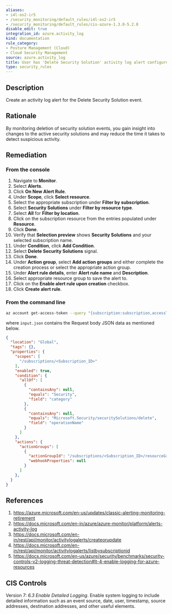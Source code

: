 ```yaml
---
aliases:
- i4l-os2-ir5
- /security_monitoring/default_rules/i4l-os2-ir5
- /security_monitoring/default_rules/cis-azure-1.3.0-5.2.8
disable_edit: true
integration_id: azure.activity_log
kind: documentation
rule_category:
- Posture Management (Cloud)
- Cloud Security Management
source: azure.activity_log
title: User has 'Delete Security Solution' activity log alert configured
type: security_rules
---
```


## Description

Create an activity log alert for the Delete Security Solution event.

## Rationale

By monitoring deletion of security solution events, you gain insight into changes to the active security solutions and may reduce the time it takes to detect suspicious activity.

## Remediation

### From the console

1. Navigate to **Monitor**. 
2. Select **Alerts**.
3. Click **On New Alert Rule**.
4. Under **Scope**, click **Select resource**. 
5. Select the appropriate subscription under **Filter by subscription**. 
6. Select **Security Solutions** under **Filter by resource type**.
7. Select **All** for **Filter by location**.
8. Click on the subscription resource from the entries populated under **Resource**.
9. Click **Done**. 
10. Verify that **Selection preview** shows **Security Solutions** and your selected subscription name.
11. Under **Condition**, click **Add Condition**. 
12. Select **Delete Security Solutions** signal.
13. Click **Done**.
14. Under **Action group**, select **Add action groups** and either complete the creation process or select the appropriate action group.
15. Under **Alert rule details**, enter **Alert rule name** and **Description**.
16. Select appropriate resource group to save the alert to. 
17. Click on the **Enable alert rule upon creation** checkbox.
18. Click **Create alert rule**.

### From the command line 

```bash
az account get-access-token --query "{subscription:subscription,accessToken:accessToken}" --out tsv | xargs -L1 bash -c 'curl -X PUT -H "Authorization: Bearer $1" -H "Content-Type: application/json" https://management.azure.com/subscriptions/$0/resourceGroups/<Resource_Group_ To Create_Alert_In>/providers/microsoft.insights/activityLogAlerts/<Unique_Alert _Name>?api-version=2017-04-01 -d@"input.json"'
```

where `input.json` contains the Request body JSON data as mentioned below.

```json
{
  "location": "Global",
  "tags": {},
  "properties": {
    "scopes": [
      "/subscriptions/<Subscription_ID>"
    ],
    "enabled": true,
    "condition": {
      "allOf": [
        {
          "containsAny": null,
          "equals": "Security",
          "field": "category"
        },
        {
          "containsAny": null,
          "equals": "Microsoft.Security/securitySolutions/delete",
          "field": "operationName"
        }
      ]
    },
    "actions": {
      "actionGroups": [
        {
          "actionGroupId": "/subscriptions/<Subscription_ID>/resourceGroups/<Resource_Group_For_Alert_Gr oup>/providers/microsoft.insights/actionGroups/<Alert_Group>",
          "webhookProperties": null
        }
      ]
    },
  }
}
```

## References


1. https://azure.microsoft.com/en-us/updates/classic-alerting-monitoring-retirement 
2. https://docs.microsoft.com/en-in/azure/azure-monitor/platform/alerts-activity-log 
3. https://docs.microsoft.com/en-in/rest/api/monitor/activitylogalerts/createorupdate 
4. https://docs.microsoft.com/en-in/rest/api/monitor/activitylogalerts/listbysubscriptionid 
5. https://docs.microsoft.com/en-us/azure/security/benchmarks/security-controls-v2-logging-threat-detection#lt-4-enable-logging-for-azure-resources

## CIS Controls

Version 7: _6.3 Enable Detailed Logging_. Enable system logging to include detailed information such as an event source, date, user, timestamp, source addresses, destination addresses, and other useful elements.
